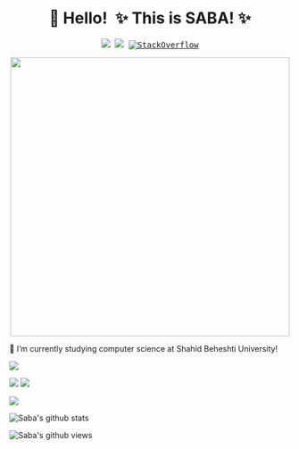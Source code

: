 <!-- Title -->
<h1 align="center" title="...and I'm happy to see you here :)">👋 Hello! ✨ This is SABA! ✨</h1>

<!-- Socials -->
<p align="center">
   <kbd>
    <a href="https://www.linkedin.com/in/saba-madadi-8a7374256/" title="LinkedIn - Saba Madadi"><img src="https://img.shields.io/badge/-Saba_Madadi-0072b1?style=flat&logo=Linkedin&logoColor=white" /></a>
      <a href="https://github.com/sabamadadi" title="GitHub - @sabamadadi"><img src="https://img.shields.io/badge/-sabamadadi-3a3a3a?style=flat&logo=GitHub&logoColor=white" /></a>
      <a href="https://stackoverflow.com/users/21433236/saba-madadi"title="Stack Overflow - Saba Madadi">
<img alt="StackOverflow"
src="https://stackoverflow-badge.vercel.app/?userID=21433236" />
</a>
     </kbd>
</p>

<p align="center">
 <img src="https://github-readme-stats.vercel.app/api?username=sabamadadi&show_icons=true&theme=default" width="500"/>
</p>

🔭 I’m currently studying computer science at Shahid Beheshti University!

![](http://github-profile-summary-cards.vercel.app/api/cards/profile-details?username=sabamadadi&theme=merko)

![](http://github-profile-summary-cards.vercel.app/api/cards/repos-per-language?username=sabamadadi&theme=merko)   ![](http://github-profile-summary-cards.vercel.app/api/cards/most-commit-language?username=sabamadadi&theme=merko)

![](http://github-profile-summary-cards.vercel.app/api/cards/stats?username=sabamadadi&theme=merko) 

![Saba's github stats](https://github-readme-stats.vercel.app/api/top-langs/?username=sabamadadi&layout=compact&theme=default&hide=jupyter%20notebook&langs_count=8)

![Saba's github views](https://komarev.com/ghpvc/?username=sabamadadi)


<!--
**sabamadadi/sabamadadi** is a ✨ _special_ ✨ repository because its `README.md` (this file) appears on your GitHub profile.

Here are some ideas to get you started:

 🔭 I’m currently studying computer science at Shahid Beheshti University!
- 🌱 I’m currently learning ...
- 👯 I’m looking to collaborate on ...
- 🤔 I’m looking for help with ...
- 💬 Ask me about ...
- 📫 How to reach me: ...
- 😄 Pronouns: ...
- ⚡ Fun fact: ...
-->
